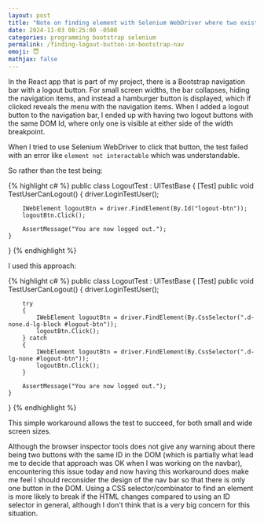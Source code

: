 ```yaml
---
layout: post
title: "Note on finding element with Selenium WebDriver where two exist with the same ID (only one visible)"
date: 2024-11-03 08:25:00 -0500
categories: programming bootstrap selenium
permalink: /finding-logout-button-in-bootstrap-nav
emoji: 😇
mathjax: false
---
```


In the React app that is part of my project, there is a Bootstrap navigation bar with a logout button. For small screen widths, the bar collapses, hiding the navigation items, and instead a hamburger button is displayed, which if clicked reveals the menu with the navigation items. When I added a logout button to the navigation bar, I ended up with having two logout buttons with the same DOM Id, where only one is visible at either side of the width breakpoint.

When I tried to use Selenium WebDriver to click that button, the test failed with an error like `element not interactable` which was understandable.

So rather than the test being:

{% highlight c# %}
public class LogoutTest : UITestBase
{
    [Test]
    public void TestUserCanLogout()
    {
        driver.LoginTestUser();

        IWebElement logoutBtn = driver.FindElement(By.Id("logout-btn"));
        logoutBtn.Click();

        AssertMessage("You are now logged out.");
    }
}
{% endhighlight %}

I used this approach:

{% highlight c# %}
public class LogoutTest : UITestBase
{
    [Test]
    public void TestUserCanLogout()
    {
        driver.LoginTestUser();

        try
        {
            IWebElement logoutBtn = driver.FindElement(By.CssSelector(".d-none.d-lg-block #logout-btn"));
            logoutBtn.Click();
        } catch
        {
            IWebElement logoutBtn = driver.FindElement(By.CssSelector(".d-lg-none #logout-btn"));
            logoutBtn.Click();  
        }

        AssertMessage("You are now logged out.");
    }
}
{% endhighlight %}

This simple workaround allows the test to succeed, for both small and wide screen sizes.

Although the browser inspector tools does not give any warning about there being two buttons with the same ID in the DOM (which is partially what lead me to decide that approach was OK when I was working on the navbar), encountering this issue today and now having this workaround does make me feel I should reconsider the design of the nav bar so that there is only one button in the DOM. Using a CSS selector/combinator to find an element is more likely to break if the HTML changes compared to using an ID selector in general, although I don't think that is a very big concern for this situation.

